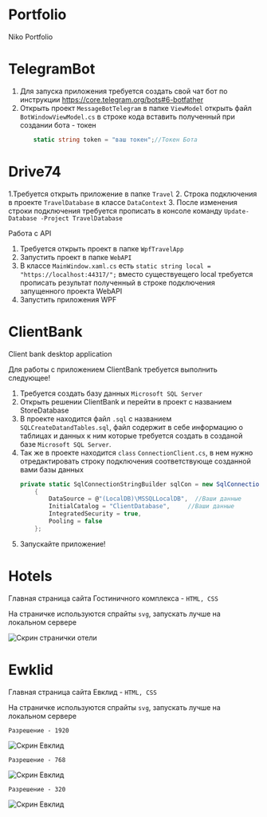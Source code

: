 # Portfolio
Niko Portfolio

# TelegramBot

1. Для запуска приложения требуется создать свой чат бот по инструкции https://core.telegram.org/bots#6-botfather
2. Открыть проект `MessageBotTelegram` в папке `ViewModel` открыть файл `BotWindowViewModel.cs` 
   в строке кода вставить полученный при создании бота - токен
     
```C#
       static string token = "ваш токен";//Токен Бота
```


# Drive74
1.Требуется открыть приложение в папке `Travel` 
2. Строка подключения в проекте `TravelDatabase` в классе `DataContext`
3. После изменения строки подключения требуется прописать в консоле команду `Update-Database -Project TravelDatabase`


Работа с API

1. Требуется открыть проект в папке `WpfTravelApp`
2. Запустить проект в папке `WebAPI`
2. В классе `MainWindow.xaml.cs` есть `static string local = "https://localhost:44317/";` вместо существуещего local требуется прописать результат полученный в строке подключения запущенного проекта WebAPI
4. Запустить приложения WPF


# ClientBank
Client bank desktop application

Для работы с приложением ClientBank требуется выполнить следующее!

1. Требуется создать базу данных `Microsoft SQL Server`
2. Открыть решении ClientBank и перейти в проект с названием StoreDatabase 
3. В проекте находится файл `.sql` с названием `SQLCreateDatandTables.sql`, 
   файл содержит в себе информацию о таблицах и данных к ним которые требуется 
   создать в созданой базе  `Microsoft SQL Server`.
4. Так же в проекте находится `class` `ConnectionClient.cs`, в нем нужно отредактировать 
    строку подключения соответствующе созданной вами базы данных
    ```C#
    private static SqlConnectionStringBuilder sqlCon = new SqlConnectionStringBuilder()
        {
            DataSource = @"(LocalDB)\MSSQLLocalDB",  //Ваши данные
            InitialCatalog = "ClientDatabase",     //Ваши данные
            IntegratedSecurity = true,
            Pooling = false
        };
    ```
5. Запускайте приложение!

# Hotels
Главная страница сайта Гостиничного комплекса - `HTML, CSS`

На страничке используются спрайты `svg`, запускать лучше на локальном сервере

<img src="https://github.com/nikolaynn1984/Portfolio/blob/main/hotels.png" max-width="500" alt="Скрин странички отели">


# Ewklid
Главная страница сайта Евклид - `HTML, CSS`

На страничке используются спрайты `svg`, запускать лучше на локальном сервере

`Разрешение - 1920`

<img src="https://github.com/nikolaynn1984/Portfolio/blob/main/Web-Desktop/HTML,CSS,JS/ewklid/screen/max.png" max-width="500" alt="Скрин Евклид">

`Разрешение - 768`

<img src="https://github.com/nikolaynn1984/Portfolio/blob/main/Web-Desktop/HTML,CSS,JS/ewklid/screen/768.png" max-width="350" alt="Скрин Евклид">

`Разрешение - 320`

<img src="https://github.com/nikolaynn1984/Portfolio/blob/main/Web-Desktop/HTML,CSS,JS/ewklid/screen/320.png" max-width="250" alt="Скрин Евклид">

